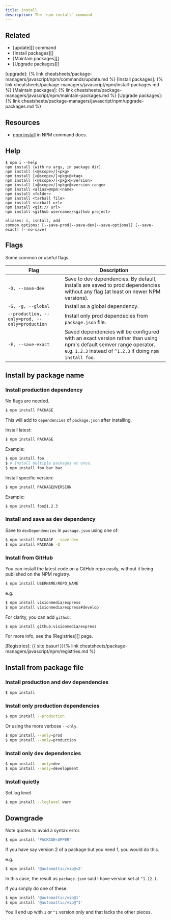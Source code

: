 ```yaml
---
title: install
description: The `npm install` command
---
```


## Related

- [update][] command
- [Install packages][]
- [Maintain packages][]
- [Upgrade packages][]

[upgrade]: {% link cheatsheets/package-managers/javascript/npm/commands/update.md %}
[Install packages]: {% link cheatsheets/package-managers/javascript/npm/install-packages.md %}
[Maintain packages]: {% link cheatsheets/package-managers/javascript/npm/maintain-packages.md %}
[Upgrade packages]: {% link cheatsheets/package-managers/javascript/npm/upgrade-packages.md %}


## Resources

- [npm install](https://docs.npmjs.com/cli/v7/commands/npm-install) in NPM command docs.


## Help

```console
$ npm i --help
npm install (with no args, in package dir)
npm install [<@scope>/]<pkg>
npm install [<@scope>/]<pkg>@<tag>
npm install [<@scope>/]<pkg>@<version>
npm install [<@scope>/]<pkg>@<version range>
npm install <alias>@npm:<name>
npm install <folder>
npm install <tarball file>
npm install <tarball url>
npm install <git:// url>
npm install <github username>/<github project>

aliases: i, isntall, add
common options: [--save-prod|--save-dev|--save-optional] [--save-exact] [--no-save]
```


## Flags

Some common or useful flags.

| Flag                                           | Description                                                                                                                                                                     |
| ---------------------------------------------- | ------------------------------------------------------------------------------------------------------------------------------------------------------------------------------- |
| `-D, --save-dev`                               | Save to dev dependencies. By default, installs are saved to prod dependencies without any flag (at least on newer NPM versions).                                                |
| `-G, -g, --global`                             | Install as a global dependency.                                                                                                                                                 |
| `--production, --only=prod, --only=production` | Install only prod dependecies from `package.json` file.                                                                                                                         |
| `-E, --save-exact`                             | Saved dependencies will be configured with an exact version rather than using npm's default semver range operator. e.g. `1.2.3` instead of `^1.2.3` if doing `npm install foo`. |


## Install by package name

### Install production dependency

No flags are needed.

```sh
$ npm install PACKAGE
```

This will add to `dependencies` of `package.json` after installing.

Install latest:

```sh
$ npm install PACKAGE
```

Example:

```sh
$ npm install foo
$ # Install multiple packages at once.
$ npm install foo bar baz
```

Install specific version:

```sh
$ npm install PACKAGE@VERSION
```

Example:

```sh
$ npm install foo@1.2.3
```

### Install and save as dev dependency

Save to `devDependencies` in `package.json` using one of:

```sh
$ npm install PACKAGE --save-dev
$ npm install PACKAGE -D
```

### Install from GitHub

You can install the latest code on a GitHub repo easily, without it being published on the NPM registry.

```sh
$ npm install USERNAME/REPO_NAME
```

e.g.

```sh
$ npm install visionmedia/express
$ npm install visionmedia/express#develop
```

For clarity, you can add `github`:

```sh
$ npm install github:visionmedia/express
```

For more info, see the [Registries][] page.

[Registries]: {{ site.basurl }}{% link cheatsheets/package-managers/javascript/npm/registries.md %}


## Install from package file

### Install production and dev dependencies

```sh
$ npm install
```

### Install only production dependencies

```sh
$ npm install --production
```

Or using the more verbose `--only`.

```sh
$ npm install --only=prod
$ npm install --only=production
```

### Install only dev dependencies

```sh
$ npm install --only=dev
$ npm install --only=development
```

### Install quietly

Set log level

```sh
$ npm install --loglevel warn
```


## Downgrade

Note quotes to avoid a syntax error.

```sh
$ npm install 'PACKAGE<UPPER'
```

If you have say version 2 of a package but you need 1, you would do this.

e.g.

```sh
$ npm install '@automattic/vip@<2'
```

In this case, the result as `package.json` said I have version set at `^1.12.1`.

If you simply do one of these:

```sh
$ npm install '@automattic/vip@1'
$ npm install '@automattic/vip@^1'
```

You'll end up with `1` or `^1` version only and that lacks the other pieces.
